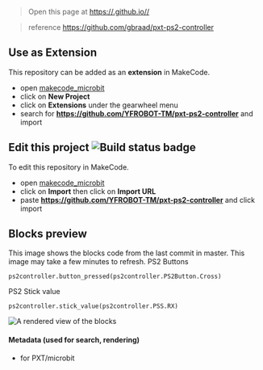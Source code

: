 
> Open this page at [https://.github.io//](https://.github.io//)

> reference https://github.com/gbraad/pxt-ps2-controller

## Use as Extension

This repository can be added as an **extension** in MakeCode.

* open [makecode_microbit](https://makecode.microbit.org/)
* click on **New Project**
* click on **Extensions** under the gearwheel menu
* search for **https://github.com/YFROBOT-TM/pxt-ps2-controller** and import

## Edit this project ![Build status badge](https://github.com//workflows/MakeCode/badge.svg)

To edit this repository in MakeCode.

* open [makecode_microbit](https://makecode.microbit.org/)
* click on **Import** then click on **Import URL**
* paste **https://github.com/YFROBOT-TM/pxt-ps2-controller** and click import

## Blocks preview

This image shows the blocks code from the last commit in master.
This image may take a few minutes to refresh.
PS2 Buttons
```blocks
ps2controller.button_pressed(ps2controller.PS2Button.Cross)
```

PS2 Stick value
```blocks
ps2controller.stick_value(ps2controller.PSS.RX)
```

![A rendered view of the blocks](https://github.com//raw/master/.github/makecode/blocks.png)

#### Metadata (used for search, rendering)

* for PXT/microbit
<script src="https://makecode.com/gh-pages-embed.js"></script><script>makeCodeRender("{{ site.makecode.home_url }}", "{{ site.github.owner_name }}/{{ site.github.repository_name }}");</script>
